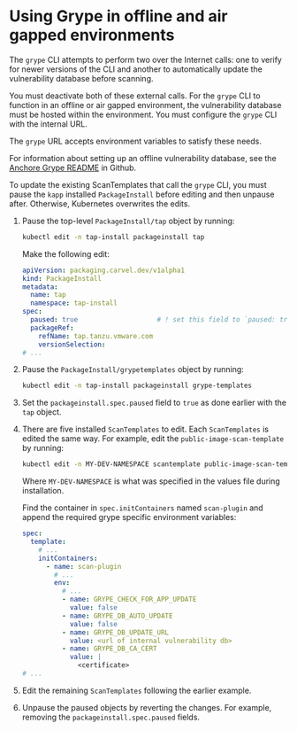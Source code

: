 # Using Grype in offline and air gapped environments

The `grype` CLI attempts to perform two over the Internet calls: one to verify for newer versions of the CLI and another to automatically update the vulnerability database before scanning.

You must deactivate both of these external calls. For the `grype` CLI to function in an offline or air gapped environment, the vulnerability database must be hosted within the environment. You must configure the `grype` CLI with the internal URL.

The `grype` URL accepts environment variables to satisfy these needs.

For information about setting up an offline vulnerability database, see the [Anchore Grype README](https://github.com/anchore/grype#offline-and-air-gapped-environments) in Github.

To update the existing ScanTemplates that call the `grype` CLI, you must pause the `kapp` installed `PackageInstall` before editing and then unpause after. Otherwise, Kubernetes overwrites the edits.

1. Pause the top-level `PackageInstall/tap` object by running:

    ```bash
    kubectl edit -n tap-install packageinstall tap
    ```

    Make the following edit:

    ```yaml
    apiVersion: packaging.carvel.dev/v1alpha1
    kind: PackageInstall
    metadata:
      name: tap
      namespace: tap-install
    spec:
      paused: true                    # ! set this field to `paused: true`.
      packageRef:
        refName: tap.tanzu.vmware.com
        versionSelection:
    # ...
    ```

1. Pause the `PackageInstall/grypetemplates` object by running:

    ```bash
    kubectl edit -n tap-install packageinstall grype-templates
    ```

1. Set the `packageinstall.spec.paused` field to `true` as done earlier with the `tap` object.

1. There are five installed `ScanTemplates` to edit. Each `ScanTemplates` is edited the same way. For example, edit the `public-image-scan-template` by running:

    ```bash
    kubectl edit -n MY-DEV-NAMESPACE scantemplate public-image-scan-template
    ```

    Where `MY-DEV-NAMESPACE` is what was specified in the values file during installation.

    Find the container in `spec.initContainers` named `scan-plugin` and append the required grype specific environment variables:

    ```yaml
    spec:
      template:
        # ...
        initContainers:
          - name: scan-plugin
            # ...
            env:
              # ...
              - name: GRYPE_CHECK_FOR_APP_UPDATE
                value: false
              - name: GRYPE_DB_AUTO_UPDATE
                value: false
              - name: GRYPE_DB_UPDATE_URL
                value: <url of internal vulnerability db>
              - name: GRYPE_DB_CA_CERT
                value: |
                  <certificate>
    # ...
    ```

1. Edit the remaining `ScanTemplates` following the earlier example.

1. Unpause the paused objects by reverting the changes. For example, removing the `packageinstall.spec.paused` fields.

